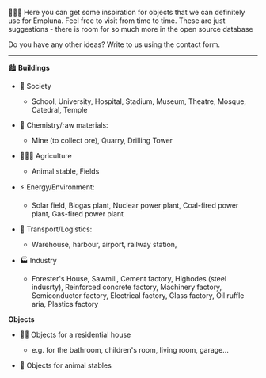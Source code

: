 👋👋👋 Here you can get some inspiration for objects that we can definitely use for Empluna. Feel free to visit from time to time. 
These are just suggestions - there is room for so much more in the open source database

Do you have any other ideas? Write to us using the contact form.

---

🏙️ **Buildings**

- 🕺 Society
  
  - School, University, Hospital, Stadium, Museum, Theatre, Mosque, Catedral, Temple

- 🔬 Chemistry/raw materials:
  
  - Mine (to collect ore), Quarry, Drilling Tower

- 👨🏽‍🌾 Agriculture
  
  - Animal stable, Fields

- ⚡ Energy/Environment:
  
  - Solar field, Biogas plant, Nuclear power plant, Coal-fired power plant, Gas-fired power plant

- 🚚 Transport/Logistics:
  
  - Warehouse, harbour, airport, railway station,

- 🏭 Industry
  
  - Forester's House, Sawmill, Cement factory, Highodes (steel indusrty), Reinforced concrete factory, Machinery factory, Semiconductor factory, Electrical factory, Glass factory, Oil ruffle aria, Plastics factory

**Objects**

- 🛌🏿 Objects for a residential house
  
  - e.g. for the bathroom, children's room, living room, garage...

- 🐎 Objects for animal stables

